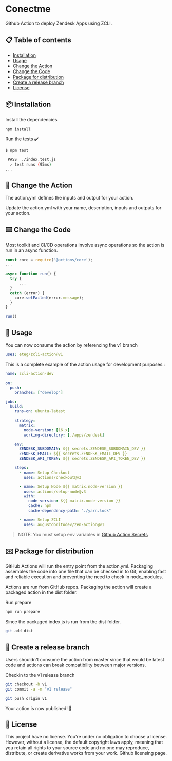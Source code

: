 # Conectme

Github Action to deploy Zendesk Apps using ZCLI.

## :clipboard: Table of contents

- [Installation]()
- [Usage]()
- [Change the Action]()
- [Change the Code]()
- [Package for distribution]()
- [Create a release branch]()
- [License](#scroll-license)

## :package: Installation

Install the dependencies

```bash
npm install
```

Run the tests :heavy_check_mark:

```bash
$ npm test

 PASS  ./index.test.js
  ✓ test runs (95ms)
...
```

## :repeat: Change the Action

The action.yml defines the inputs and output for your action.

Update the action.yml with your name, description, inputs and outputs for your action.

## :keyboard: Change the Code

Most toolkit and CI/CD operations involve async operations so the action is run in an async function.

```javascript
const core = require('@actions/core');
...

async function run() {
  try {
      ...
  }
  catch (error) {
    core.setFailed(error.message);
  }
}

run()
```

## :rocket: Usage

You can now consume the action by referencing the v1 branch

```yaml
uses: eteg/zcli-action@v1
```

This is a complete example of the action usage for development purposes.:

```yaml
name: zcli-action-dev

on:
  push:
    branches: ["develop"]

jobs:
  build:
    runs-on: ubuntu-latest

    strategy:
      matrix:
        node-version: [16.x]
        working-directory: [./apps/zendesk]

    env:
      ZENDESK_SUBDOMAIN: ${{ secrets.ZENDESK_SUBDOMAIN_DEV }}
      ZENDESK_EMAIL: ${{ secrets.ZENDESK_EMAIL_DEV }}
      ZENDESK_API_TOKEN: ${{ secrets.ZENDESK_API_TOKEN_DEV }}

    steps:
      - name: Setup Checkout
        uses: actions/checkout@v3

      - name: Setup Node ${{ matrix.node-version }}
        uses: actions/setup-node@v3
        with:
          node-version: ${{ matrix.node-version }}
          cache: npm
          cache-dependency-path: "./yarn.lock"

      - name: Setup ZCLI
        uses: augustobritodev/zen-action@v1

```

> NOTE: You must setup env variables in [Github Action Secrets](https://github.com/eteg/conectview/settings/secrets/actions_)

## :envelope: Package for distribution

GitHub Actions will run the entry point from the action.yml. Packaging assembles the code into one file that can be checked in to Git, enabling fast and reliable execution and preventing the need to check in node_modules.

Actions are run from GitHub repos.  Packaging the action will create a packaged action in the dist folder.

Run prepare

```bash
npm run prepare
```

Since the packaged index.js is run from the dist folder.

```bash
git add dist
```

## :exploding_head: Create a release branch

Users shouldn't consume the action from master since that would be latest code and actions can break compatibility between major versions.

Checkin to the v1 release branch

```bash
git checkout -b v1
git commit -a -m "v1 release"
```

```bash
git push origin v1
```

Your action is now published! :rocket:


## :scroll: License

This project have no license. You're under no obligation to choose a license. However, without a license, the default copyright laws apply, meaning that you retain all rights to your source code and no one may reproduce, distribute, or create derivative works from your work. Github licensing page.